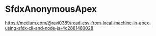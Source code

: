 # SfdxAnonymousApex

https://medium.com/@ravi0389/read-csv-from-local-machine-in-apex-using-sfdx-cli-and-node-js-4c2881480028
